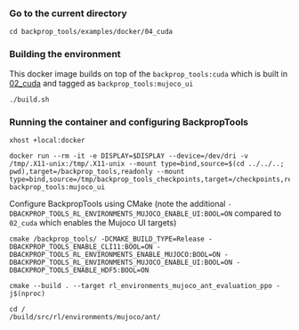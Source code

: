 ### Go to the current directory
```
cd backprop_tools/examples/docker/04_cuda
```
### Building the environment
This docker image builds on top of the `backprop_tools:cuda` which is built in [02_cuda](../02_cuda/README.MD) and tagged as `backprop_tools:mujoco_ui`
```
./build.sh
```
### Running the container and configuring BackpropTools
```
xhost +local:docker
```
```
docker run --rm -it -e DISPLAY=$DISPLAY --device=/dev/dri -v /tmp/.X11-unix:/tmp/.X11-unix --mount type=bind,source=$(cd ../../..; pwd),target=/backprop_tools,readonly --mount type=bind,source=/tmp/backprop_tools_checkpoints,target=/checkpoints,readonly backprop_tools:mujoco_ui
```
Configure BackpropTools using CMake (note the additional `-DBACKPROP_TOOLS_RL_ENVIRONMENTS_MUJOCO_ENABLE_UI:BOOL=ON` compared to `02_cuda` which enables the Mujoco UI targets)
```
cmake /backprop_tools/ -DCMAKE_BUILD_TYPE=Release -DBACKPROP_TOOLS_ENABLE_CLI11:BOOL=ON -DBACKPROP_TOOLS_RL_ENVIRONMENTS_ENABLE_MUJOCO:BOOL=ON -DBACKPROP_TOOLS_RL_ENVIRONMENTS_MUJOCO_ENABLE_UI:BOOL=ON -DBACKPROP_TOOLS_ENABLE_HDF5:BOOL=ON
```
```
cmake --build . --target rl_environments_mujoco_ant_evaluation_ppo -j$(nproc)
```
```
cd /
/build/src/rl/environments/mujoco/ant/
```
